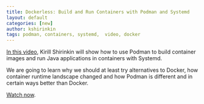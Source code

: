 ```yaml
---
title: Dockerless: Build and Run Containers with Podman and Systemd
layout: default
categories: [new]
author: kshirinkin
tags: podman, containers, systemd,  video, docker
---
```


[In this video](https://www.youtube.com/watch?v=RfL_CjXfQds), Kirill Shirinkin will show how to use Podman to build container images and run Java applications in containers with Systemd.

We are going to learn why we should at least try alternatives to Docker, how container runtime landscape changed and how Podman is different and in certain ways better than Docker.

[Watch now](https://www.youtube.com/watch?v=RfL_CjXfQds).
